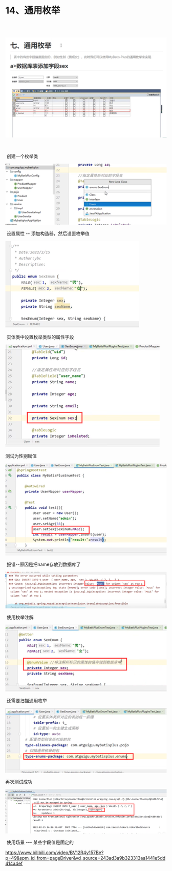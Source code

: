 # 14、通用枚举

​		

​		![1700365897813](../../.vuepress/public/images/1700365897813.png)



​	

​	创建一个枚举类

![1700365981809](../../.vuepress/public/images/1700365981809.png)



​	设置属性 -- 添加构造器，然后设置枚举值

![1700366070587](../../.vuepress/public/images/1700366070587.png)



​		实体类中设置枚举类型的属性字段

![1700366115475](../../.vuepress/public/images/1700366115475.png)







测试为性别赋值

![1700366271752](../../.vuepress/public/images/1700366271752.png)



​	报错--原因是把name存放到数据库了

![1700366333154](../../.vuepress/public/images/1700366333154.png)



​	使用枚举注解

![1700366403524](../../.vuepress/public/images/1700366403524.png)



​	还需要扫描通用枚举

![1700366454379](../../.vuepress/public/images/1700366454379.png)





再次测试成功

![1700366534003](../../.vuepress/public/images/1700366534003.png)





​		使用场景 --- 某些字段值是固定的





https://www.bilibili.com/video/BV12R4y157Be?p=49&spm_id_from=pageDriver&vd_source=243ad3a9b323313aa1441e5dd414a4ef



























































































































































































